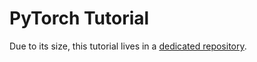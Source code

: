 # PyTorch Tutorial

Due to its size, this tutorial lives in a [dedicated repository](https://github.com/bpesquet/pytorch-tutorial).

